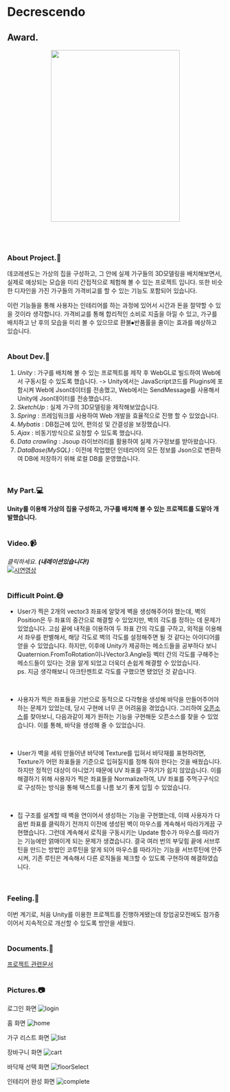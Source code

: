 # Decrescendo

## Award.
<center><img src="https://user-images.githubusercontent.com/43705434/103533219-1193e000-4ed0-11eb-9770-e7b0a3757b36.jpg" width="300" height="400"></center>
<br>
<br>
<br>

### About Project.:two_men_holding_hands:
데코레센도는 가상의 집을 구성하고, 그 안에 실제 가구들의 3D모델링을 배치해보면서, 실제로 예상되는 모습을 미리 간접적으로 체험해 볼 수 있는 프로젝트 입니다.
또한 비슷한 디자인을 가진 가구들의 가격비교를 할 수 있는 기능도 포함되어 있습니다.<br>

이런 기능들을 통해 사용자는 인테리어를 하는 과정에 있어서 시간과 돈을 절약할 수 있을 것이라 생각합니다.
가격비교를 통해 합리적인 소비로 지출을 아낄 수 있고, 가구를 배치하고 난 후의 모습을 미리 볼 수 있으므로 환불⦁반품률을 줄이는 효과를 예상하고 있습니다.<br>
<br>

### About Dev.:nut_and_bolt:
1. *Unity* : 가구를 배치해 볼 수 있는 프로젝트를 제작 후 WebGL로 빌드하여 Web에서 구동시킬 수 있도록 했습니다.
-> Unity에서는 JavaScript코드를 Plugins에 포함시켜 Web에 Json데이터를 전송했고, Web에서는 SendMessage를 사용해서 Unity에 Json데이터를 전송했습니다.
2. *SketchUp* : 실제 가구의 3D모델링을 제작해보았습니다.
3. *Spring* : 프레임워크를 사용하여 Web 개발을 효율적으로 진행 할 수 있었습니다.
4. *Mybatis* : DB접근에 있어, 편의성 및 간결성을 보장했습니다.
5. *Ajax* : 비동기방식으로 요청할 수 있도록 했습니다.
6. *Data crawling* : Jsoup 라이브러리를 활용하여 실제 가구정보를 받아왔습니다.
7. *DataBase(MySQL)* : 이전에 작업했던 인테리어의 모든 정보를 Json으로 변환하여 DB에 저장하기 위해 로컬 DB를 운영했습니다.
<br>

### My Part.:computer:
__Unity를 이용해 가상의 집을 구성하고, 가구를 배치해 볼 수 있는 프로젝트를 도맡아 개발했습니다.__<br>
<br>

### Video.:video_camera:
*클릭하세요.* ***(내레이션있습니다!)***<br>
[![시연영상](https://img.youtube.com/vi/ZylFNa6sgBA/0.jpg)](https://www.youtube.com/watch?v=ZylFNa6sgBA)<br>
<br>

### Difficult Point.:sweat_smile:
* User가 찍은 2개의 vector3 좌표에 알맞게 벽을 생성해주어야 했는데, 벽의 Position은 두 좌표의 중간으로 해결할 수 있었지만, 벽의 각도를 정하는 데 문제가 있었습니다. 고심 끝에 내적을 이용하여 두 좌표 간의 각도를 구하고, 외적을 이용해서 좌우를 판별해서, 해당 각도로 벽의 각도를 설정해주면 될 것 같다는 아이디어를 얻을 수 있었습니다. 하지만, 이후에 Unity가 제공하는 메소드들을 공부하다 보니 Quaternion.FromToRotation이나Vector3.Angle등 벡터 간의 각도를 구해주는 메소드들이 있다는 것을 알게 되었고 더욱더 손쉽게 해결할 수 있었습니다.<br>
ps. 지금 생각해보니 아크탄젠트로 각도를 구했으면 됐었던 것 같습니다.

<br>

* 사용자가 찍은 좌표들을 기반으로 동적으로 다각형을 생성해 바닥을 만들어주어야하는 문제가 있었는데, 당시 구현에 너무 큰 어려움을 겪었습니다.
그리하여 [오픈소스](https://gist.github.com/N-Carter/12242476dc4e4036db34)를 찾아보니, 다음과같이 제가 원하는 기능을 구현해둔 오픈소스를 찾을 수 있었습니다.
이를 통해, 바닥을 생성해 줄 수 있었습니다.

<br>

* User가 벽을 세워 만들어낸 바닥에 Texture를 입혀서 바닥재를 표현하려면, Texture가 어떤 좌표들을 기준으로 입혀질지를 정해 줘야 한다는 것을 배웠습니다. 하지만 정적인 대상이 아니었기 때문에 UV 좌표를 구하기가 쉽지 않았습니다. 이를 해결하기 위해 사용자가 찍은 좌표들을 Normalize하여, UV 좌표를 주먹구구식으로 구성하는 방식을 통해 텍스트를 나름 보기 좋게 입힐 수 있었습니다.

<br>

* 집 구조를 설계할 때 벽을 연이어서 생성하는 기능을 구현했는데, 이때 사용자가 다음번 좌표를 클릭하기 전까지 이전에 생성된 벽이 마우스를 계속해서 따라가게끔 구현했습니다. 그런데 계속해서 로직을 구동시키는 Update 함수가 마우스를 따라가는 기능에만 얽매이게 되는 문제가 생겼습니다. 결국 여러 번의 부딪힘 끝에 서브루틴을 만드는 방법인 코루틴을 알게 되어 마우스를 따라가는 기능을 서브루틴에 안주시켜, 기존 루틴은 계속해서 다른 로직들을 체크할 수 있도록 구현하여 해결하였습니다.

<br>

### Feeling.:pencil:
이번 계기로, 처음 Unity를 이용한 프로젝트를 진행하게됐는데 
창업공모전에도 참가중이어서 지속적으로 개선할 수 있도록 방안을 세웠다.
<br>
<br>

### Documents.:book:
[프로젝트 관련문서](https://github.com/tlagmltjq11/Capston_Documents)
<br>
<br>

### Pictures.:camera:
로그인 화면
![login](https://user-images.githubusercontent.com/43705434/103642019-ea9fe180-4f95-11eb-8d92-2b825e6a80d0.png)
<br>

홈 화면
![home](https://user-images.githubusercontent.com/43705434/103642017-e96eb480-4f95-11eb-9a14-c69547f0bd75.png)
<br>

가구 리스트 화면
![list](https://user-images.githubusercontent.com/43705434/103642018-ea9fe180-4f95-11eb-9e13-f5356d695b27.png)
<br>

장바구니 화면
![cart](https://user-images.githubusercontent.com/43705434/103642021-eb387800-4f95-11eb-9f77-2fcbe7b6b97c.png)
<br>

바닥재 선택 화면
![floorSelect](https://user-images.githubusercontent.com/43705434/103642027-ebd10e80-4f95-11eb-9d71-223860f800a9.png)
<br>

인테리어 완성 화면
![complete](https://user-images.githubusercontent.com/43705434/103642024-eb387800-4f95-11eb-965a-15da2b31d984.png)
